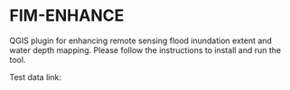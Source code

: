 # FIM-ENHANCE

QGIS plugin for enhancing remote sensing flood inundation extent and water depth mapping.
Please follow the instructions to install and run the tool.

Test data link:
